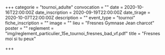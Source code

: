 +++
categorie = "tournoi_adulte"
convocation = ""
date = 2020-10-16T22:00:00Z
date_inscription = 2020-09-19T22:00:00Z
date_tirage = 2020-10-07T22:00:00Z
description = ""
event_type = "tournoi"
fiche_inscription = ""
image = ""
lieu = "Fresnes Gymnase Jean charcot"
poster = ""
reglement = "img/reglement_particulier_15e_tournoi_fresnes_bad_vf.pdf"
title = "Fresnes moi si tu peux"

+++
